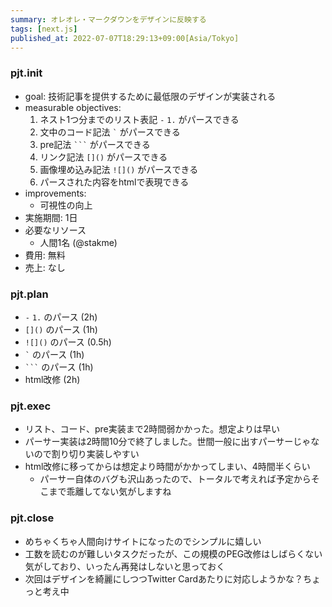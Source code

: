```yaml
---
summary: オレオレ・マークダウンをデザインに反映する
tags: [next.js]
published_at: 2022-07-07T18:29:13+09:00[Asia/Tokyo]
---
```


### pjt.init

-   goal: 技術記事を提供するために最低限のデザインが実装される
-   measurable objectives:
    1. ネスト1つ分までのリスト表記 `-` `1.` がパースできる
    2. 文中のコード記法 `` ` `` がパースできる
    3. pre記法 ` ``` ` がパースできる
    4. リンク記法 `[]()` がパースできる
    5. 画像埋め込み記法 `![]()` がパースできる
    6. パースされた内容をhtmlで表現できる
-   improvements:
    -   可視性の向上
-   実施期間: 1日
-   必要なリソース
    -   人間1名 (@stakme)
-   費用: 無料
-   売上: なし

### pjt.plan

-   `-` `1.` のパース (2h)
-   `[]()` のパース (1h)
-   `![]()` のパース (0.5h)
-   `` ` `` のパース (1h)
-   ` ``` ` のパース (1h)
-   html改修 (2h)

### pjt.exec

-   リスト、コード、pre実装まで2時間弱かかった。想定よりは早い
-   パーサー実装は2時間10分で終了しました。世間一般に出すパーサーじゃないので割り切り実装しやすい
-   html改修に移ってからは想定より時間がかかってしまい、4時間半くらい
    -   パーサー自体のバグも沢山あったので、トータルで考えれば予定からそこまで乖離してない気がしますね

### pjt.close

-   めちゃくちゃ人間向けサイトになったのでシンプルに嬉しい
-   工数を読むのが難しいタスクだったが、この規模のPEG改修はしばらくない気がしており、いったん再発はしないと思っておく
-   次回はデザインを綺麗にしつつTwitter Cardあたりに対応しようかな？ちょっと考え中

